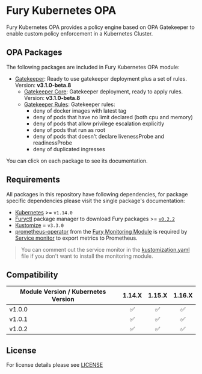 # Fury Kubernetes OPA

Fury Kubernetes OPA provides a policy engine based on OPA Gatekeeper to enable custom policy enforcement in a
Kubernetes Cluster.

## OPA Packages

The following packages are included in Fury Kubernetes OPA module:

- [Gatekeeper](katalog/gatekeeper): Ready to use gatekeeper deployment plus a set of rules. Version: **v3.1.0-beta.8**
  - [Gatekeeper Core](katalog/gatekeeper/core): Gatekeeper deployment, ready to apply rules. Version: **v3.1.0-beta.8**
  - [Gatekeeper Rules](katalog/gatekeeper/rules): Gatekeeper rules:
    - deny of docker images with latest tag
    - deny of pods that have no limit declared (both cpu and memory)
    - deny of pods that allow privilege escalation explicitly
    - deny of pods that run as root
    - deny of pods that doesn't declare livenessProbe and readinessProbe
    - deny of duplicated ingresses

You can click on each package to see its documentation.

## Requirements

All packages in this repository have following dependencies, for package
specific dependencies please visit the single package's documentation:

- [Kubernetes](https://kubernetes.io) >= `v1.14.0`
- [Furyctl](https://github.com/sighupio/furyctl) package manager to download
    Fury packages >= [`v0.2.2`](https://github.com/sighupio/furyctl/releases/tag/v0.2.2)
- [Kustomize](https://github.com/kubernetes-sigs/kustomize) = `v3.3.0`
- [prometheus-operator](https://github.com/sighupio/fury-kubernetes-monitoring/tree/master/katalog/prometheus-operator) from the [Fury Monitoring Module](https://github.com/sighupio/fury-kubernetes-monitoring) is required by [Service monitor](./katalog/gatekeeper/core/service-monitor.yml) to export metrics to Prometheus.

> You can comment out the service monitor in the [kustomization.yaml](./katalog/gatekeeper/core/kustomization.yaml) file if you don't want to install the monitoring module.

## Compatibility

| Module Version / Kubernetes Version |       1.14.X       |       1.15.X       |       1.16.X       |
| ----------------------------------- | :----------------: | :----------------: | :----------------: |
| v1.0.0                              | :white_check_mark: | :white_check_mark: | :white_check_mark: |
| v1.0.1                              | :white_check_mark: | :white_check_mark: | :white_check_mark: |
| v1.0.2                              | :white_check_mark: | :white_check_mark: | :white_check_mark: |

## License

For license details please see [LICENSE](./LICENSE)
